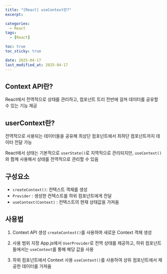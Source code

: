 ```yaml
---
title: "[React] useContext란?"
excerpt: 

categories:
  - React
tags:
  - [React]

toc: true
toc_sticky: true

date: 2025-04-17
last_modified_at: 2025-04-17
---
```


## Context API란?
React에서 전역적으로 상태를 관리하고, 컴포넌트 트리 전반에 걸쳐 데이터를 공유할 수 있는 기능 제공  

## userContext란?
전역적으로 사용되는 데이터들을 공유해 최상단 컴포넌트에서 최하단 컴포넌트까지 데이터 전달 가능

React에서 상태는 기본적으로 `userState()`로 지역적으로 관리되지만,
`useContext()`와 함께 사용해서 상태를 전역적으로 관리할 수 있음   


## 구성요소
- `createContext()`: 컨텍스트 객체를 생성
- `Provider` : 생성한 컨텍스트를 하위 컴포넌트에게 전달
- `useContext(Context)` : 컨텍스트의 현재 상태값을 가져옴  


## 사용법
1. Context API 생성
`createContext()`를 사용하여 새로운 Context 객체 생성

2. 사용 범위 지정
App.js에서 `UserProvider`로 전역 상태를 제공하고, 
하위 컴포넌트들에서는 `useContext`를 통해 해당 값을 사용


3. 하위 컴포넌트에서 Context 사용
`useContext()`를 사용하여 상위 컴포넌트에서 제공한 데이터를 가져옴
